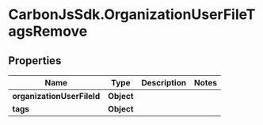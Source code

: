 # CarbonJsSdk.OrganizationUserFileTagsRemove

## Properties

Name | Type | Description | Notes
------------ | ------------- | ------------- | -------------
**organizationUserFileId** | **Object** |  | 
**tags** | **Object** |  | 


